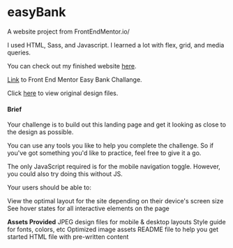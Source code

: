 # easyBank
A website project from FrontEndMentor.io/ 

I used HTML, Sass, and Javascript. I learned a lot with flex, grid, and media queries.

You can check out my finished website [here](https://trusting-ardinghelli-5ba15f.netlify.app/).

[Link]((https://www.frontendmentor.io/challenges/easybank-landing-page-WaUhkoDN)) to Front End Mentor Easy Bank Challange.

Click [here](https://github.com/jameslusk/easyBank/tree/main/design) to view original design files.

#### Brief
Your challenge is to build out this landing page and get it looking as close to the design as possible.

You can use any tools you like to help you complete the challenge. So if you've got something you'd like to practice, feel free to give it a go.

The only JavaScript required is for the mobile navigation toggle. However, you could also try doing this without JS.

Your users should be able to:

View the optimal layout for the site depending on their device's screen size
See hover states for all interactive elements on the page

**Assets Provided**
JPEG design files for mobile & desktop layouts
Style guide for fonts, colors, etc
Optimized image assets
README file to help you get started
HTML file with pre-written content